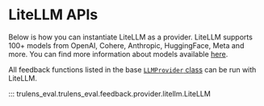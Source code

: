 # LiteLLM APIs

Below is how you can instantiate LiteLLM as a provider. LiteLLM supports 100+ models from OpenAI, Cohere, Anthropic, HuggingFace, Meta and more. You can find more information about models available [here](https://docs.litellm.ai/docs/providers).

All feedback functions listed in the base [`LLMProvider` class](https://trulens.org/trulens_eval/api/feedback/#trulens_eval.trulens_eval.feedback.provider.base.LLMProvider) can be run with LiteLLM.

::: trulens_eval.trulens_eval.feedback.provider.litellm.LiteLLM